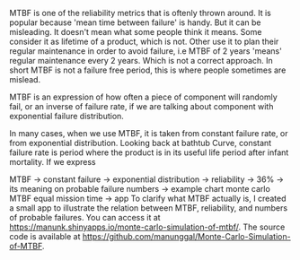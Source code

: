 MTBF is one of the reliability metrics that is oftenly thrown around.
It is popular because 'mean time between failure' is handy. But it can be misleading.
It doesn't mean what some people think it means.
Some consider it as lifetime of a product, which is not. Other use it to plan their regular maintenance in order to avoid failure, i.e MTBF of 2 years 'means' regular maintenance every 2 years. Which is not a correct approach.
In short MTBF is not a failure free period, this is where people sometimes are mislead.

MTBF is an expression of how often a piece of component will randomly fail, or an inverse of failure rate, if we are talking about component with exponential failure distribution. 


In many cases, when we use MTBF, it is taken from constant failure rate, or from exponential distribution. Looking back at bathtub Curve, constant failure rate is period where the product is in its useful life period after infant mortality. 
If we express 

MTBF -> constant failure -> exponential distribution -> reliability -> 36% -> its meaning on probable failure numbers -> example chart monte carlo MTBF equal mission time -> app
To clarify what MTBF actually is, I created a small app to illustrate the relation between MTBF, reliability, and numbers of probable failures. You can access it at https://manunk.shinyapps.io/monte-carlo-simulation-of-mtbf/. The source code is available at https://github.com/manunggal/Monte-Carlo-Simulation-of-MTBF.
